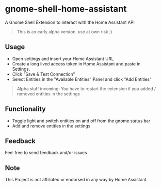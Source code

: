 # gnome-shell-home-assistant

A Gnome Shell Extension to interact with the Home Assistant API

> This is an early alpha version, use at own risk ;)

## Usage

- Open settings and insert your Home Assistant URL
- Create a long lived access token in Home Assistant and paste in Settings.
- Click "Save & Test Connection"
- Select Entities in the "Available Entities" Panel and click "Add Entities"

> Alpha stuff incoming: You have to restart the extension if you added / removed entities in the settings

## Functionality

- Toggle light and switch entities on and off from the gnome status bar
- Add and remove entities in the settings


## Feedback

Feel free to send feedback and/or issues

## Note

This Project is not affiliated or endorsed in any way by Home Assistant.